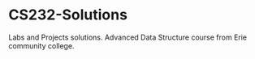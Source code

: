 # CS232-Solutions
Labs and Projects solutions.
Advanced Data Structure course from Erie community college.
